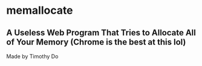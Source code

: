 # memallocate
## A Useless Web Program That Tries to Allocate All of Your Memory (Chrome is the best at this lol)
Made by Timothy Do
